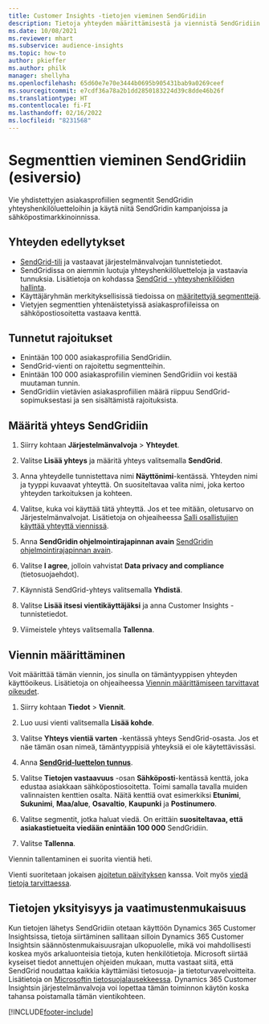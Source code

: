 ```yaml
---
title: Customer Insights -tietojen vieminen SendGridiin
description: Tietoja yhteyden määrittämisestä ja viennistä SendGridiin.
ms.date: 10/08/2021
ms.reviewer: mhart
ms.subservice: audience-insights
ms.topic: how-to
author: pkieffer
ms.author: philk
manager: shellyha
ms.openlocfilehash: 65d60e7e70e3444b0695b905431bab9a0269ceef
ms.sourcegitcommit: e7cdf36a78a2b1dd2850183224d39c8dde46b26f
ms.translationtype: HT
ms.contentlocale: fi-FI
ms.lasthandoff: 02/16/2022
ms.locfileid: "8231568"
---
```

# <a name="export-segments-to-sendgrid-preview"></a>Segmenttien vieminen SendGridiin (esiversio)

Vie yhdistettyjen asiakasprofiilien segmentit SendGridin yhteyshenkilöluetteloihin ja käytä niitä SendGridin kampanjoissa ja sähköpostimarkkinoinnissa. 

## <a name="prerequisites-for-a-connection"></a>Yhteyden edellytykset

-   [SendGrid-tili](https://sendgrid.com/) ja vastaavat järjestelmänvalvojan tunnistetiedot.
-   SendGridissa on aiemmin luotuja yhteyshenkilöluetteloja ja vastaavia tunnuksia. Lisätietoja on kohdassa [SendGrid - yhteyshenkilöiden hallinta](https://sendgrid.com/docs/ui/managing-contacts/create-and-manage-contacts/#manage-contacts).
-   Käyttäjäryhmän merkityksellisissä tiedoissa on [määritettyjä segmenttejä](segments.md).
-   Vietyjen segmenttien yhtenäistetyissä asiakasprofiileissa on sähköpostiosoitetta vastaava kenttä.

## <a name="known-limitations"></a>Tunnetut rajoitukset

- Enintään 100 000 asiakasprofiilia SendGridiin.
- SendGrid-vienti on rajoitettu segmentteihin.
- Enintään 100 000 asiakasprofiilin vieminen SendGridiin voi kestää muutaman tunnin. 
- SendGridiin vietävien asiakasprofiilien määrä riippuu SendGrid-sopimuksestasi ja sen sisältämistä rajoituksista.

## <a name="set-up-connection-to-sendgrid"></a>Määritä yhteys SendGridiin

1. Siirry kohtaan **Järjestelmänvalvoja** > **Yhteydet**.

1. Valitse **Lisää yhteys** ja määritä yhteys valitsemalla **SendGrid**.

1. Anna yhteydelle tunnistettava nimi **Näyttönimi**-kentässä. Yhteyden nimi ja tyyppi kuvaavat yhteyttä. On suositeltavaa valita nimi, joka kertoo yhteyden tarkoituksen ja kohteen.

1. Valitse, kuka voi käyttää tätä yhteyttä. Jos et tee mitään, oletusarvo on Järjestelmänvalvojat. Lisätietoja on ohjeaiheessa [Salli osallistujien käyttää yhteyttä viennissä](connections.md#allow-contributors-to-use-a-connection-for-exports).

1. Anna **SendGridin ohjelmointirajapinnan avain** [SendGridin ohjelmointirajapinnan avain](https://sendgrid.com/docs/ui/account-and-settings/api-keys/).

1. Valitse **I agree**, jolloin vahvistat **Data privacy and compliance** (tietosuojaehdot).

1. Käynnistä SendGrid-yhteys valitsemalla **Yhdistä**.

1. Valitse **Lisää itsesi vientikäyttäjäksi** ja anna Customer Insights -tunnistetiedot.

1. Viimeistele yhteys valitsemalla **Tallenna**.

## <a name="configure-an-export"></a>Viennin määrittäminen

Voit määrittää tämän viennin, jos sinulla on tämäntyyppisen yhteyden käyttöoikeus. Lisätietoja on ohjeaiheessa [Viennin määrittämiseen tarvittavat oikeudet](export-destinations.md#set-up-a-new-export).

1. Siirry kohtaan **Tiedot** > **Viennit**.

1. Luo uusi vienti valitsemalla **Lisää kohde**.

1. Valitse **Yhteys vientiä varten** -kentässä yhteys SendGrid-osasta. Jos et näe tämän osan nimeä, tämäntyyppisiä yhteyksiä ei ole käytettävissäsi.

1. Anna **[SendGrid-luettelon tunnus](https://sendgrid.com/docs/ui/managing-contacts/create-and-manage-contacts/#manage-contacts)**.

1. Valitse **Tietojen vastaavuus** -osan **Sähköposti**-kentässä kenttä, joka edustaa asiakkaan sähköpostiosoitetta. Toimi samalla tavalla muiden valinnaisten kenttien osalta. Näitä kenttiä ovat esimerkiksi **Etunimi**, **Sukunimi**, **Maa/alue**, **Osavaltio**, **Kaupunki** ja **Postinumero**.

1. Valitse segmentit, jotka haluat viedä. On erittäin **suositeltavaa, että asiakastietueita viedään enintään 100 000** SendGridiin. 

1. Valitse **Tallenna**.

Viennin tallentaminen ei suorita vientiä heti.

Vienti suoritetaan jokaisen [ajoitetun päivityksen](system.md#schedule-tab) kanssa. Voit myös [viedä tietoja tarvittaessa](export-destinations.md#run-exports-on-demand). 

## <a name="data-privacy-and-compliance"></a>Tietojen yksityisyys ja vaatimustenmukaisuus

Kun tietojen lähetys SendGridiin otetaan käyttöön Dynamics 365 Customer Insightsissa, tietoja siirtäminen sallitaan silloin Dynamics 365 Customer Insightsin säännöstenmukaisuusrajan ulkopuolelle, mikä voi mahdollisesti koskea myös arkaluonteisia tietoja, kuten henkilötietoja. Microsoft siirtää kyseiset tiedot annettujen ohjeiden mukaan, mutta vastaat siitä, että SendGrid noudattaa kaikkia käyttämiäsi tietosuoja- ja tietoturvavelvoitteita. Lisätietoja on [Microsoftin tietosuojalausekkeessa](https://go.microsoft.com/fwlink/?linkid=396732).
Dynamics 365 Customer Insightsin järjestelmänvalvoja voi lopettaa tämän toiminnon käytön koska tahansa poistamalla tämän vientikohteen.


[!INCLUDE[footer-include](../includes/footer-banner.md)]
